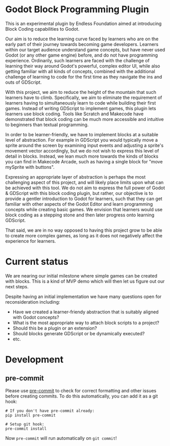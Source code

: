 # Godot Block Programming Plugin

This is an experimental plugin by Endless Foundation aimed at introducing Block Coding capabilities to Godot.

Our aim is to reduce the learning curve faced by learners who are on the early part of their journey towards becoming game developers. Learners within our target audience understand game concepts, but have never used Godot (or any other game engine) before, and do not have programming experience. Ordinarily, such learners are faced with the challenge of learning their way around Godot's powerful, complex editor UI, while also getting familiar with all kinds of concepts, combined with the additional challenge of learning to code for the first time as they navigate the ins and outs of GDScript.

With this project, we aim to reduce the height of the mountain that such learners have to climb. Specifically, we aim to eliminate the requirement of learners having to simultaneously learn to code while building their first games. Instead of writing GDScript to implement games, this plugin lets learners use block coding. Tools like Scratch and Makecode have demonstrated that block coding can be much more accessible and intuitive to beginners than textual programming.

In order to be learner-friendly, we have to implement blocks at a suitable level of abstraction. For example in GDScript you would typically move a sprite around the screen by examining input events and adjusting a sprite's movement vector accordingly, but we do not wish to express this level of detail in blocks. Instead, we lean much more towards the kinds of blocks you can find in Makecode Arcade, such as having a single block for "move mySprite with buttons".

Expressing an appropriate layer of abstraction is perhaps the most challenging aspect of this project, and will likely place limits upon what can be achieved with this tool. We do not aim to express the full power of Godot & GDScript with this block coding plugin, but rather, our objective is to provide a gentler introduction to Godot for learners, such that they can get familiar with other aspects of the Godot Editor and learn programming concepts while creating basic games. We envision that learners would use block coding as a stepping stone and then later progress onto learning GDScript.

That said, we are in no way opposed to having this project grow to be able to create more complex games, as long as it does not negatively affect the experience for learners.

# Current status

We are nearing our initial milestone where simple games can be created with blocks. This is a kind of MVP demo which will then let us figure out our next steps.

Despite having an initial implementation we have many questions open for reconsideration including:
- Have we created a learner-friendy abstraction that is suitably aligned with Godot concepts?
- What is the most appropriate way to attach block scripts to a project?
- Should this be a plugin or an extension?
- Should blocks generate GDScript or be dynamically executed?
- etc.

# Development

## pre-commit

Please use [pre-commit](https://pre-commit.com/) to check for correct formatting and other issues before creating commits. To do this automatically, you can add it as a git hook:

```
# If you don't have pre-commit already:
pip install pre-commit

# Setup git hook:
pre-commit install
```

Now `pre-commit` will run automatically on `git commit`!
